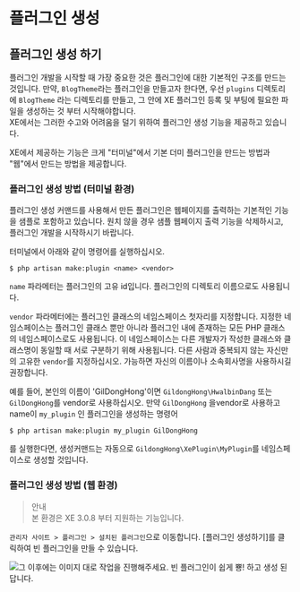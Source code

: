 # 플러그인 생성

## 플러그인 생성 하기

플러그인 개발을 시작할 때 가장 중요한 것은 플러그인에 대한 기본적인 구조를 만드는 것입니다.
만약, `BlogTheme`라는 플러그인을 만들고자 한다면, 우선 `plugins` 디렉토리에 `BlogTheme` 라는 디렉토리를 만들고, 그 안에 XE 플러그인 등록 및 부팅에 필요한 파일을 생성하는 것 부터 시작해야합니다.<br>
XE에서는 그러한 수고와 어려움을 덜기 위하여 플러그인 생성 기능을 제공하고 있습니다.

XE에서 제공하는 기능은 크게 "터미널"에서 기본 더미 플러그인을 만드는 방법과 "웹"에서 만드는 방법을 제공합니다.


### 플러그인 생성 방법 (터미널 환경)

플러그인 생성 커맨드를 사용해서 만든 플러그인은 웹페이지를 출력하는 기본적인 기능을 샘플로 포함하고 있습니다. 원치 않을 경우 샘플 웹페이지 출력 기능을 삭제하시고, 플러그인 개발을 시작하시기 바랍니다.

터미널에서 아래와 같이 명령어를 실행하십시오.

```text
$ php artisan make:plugin <name> <vendor>
```

`name` 파라메터는 플러그인의 고유 id입니다. 플러그인의 디렉토리 이름으로도 사용됩니다.

`vendor` 파라메터에는 플러그인 클래스의 네임스페이스 첫자리를 지정합니다. 지정한 네임스페이스는 플러그인 클래스 뿐만 아니라 플러그인 내에 존재하는 모든 PHP 클래스의 네임스페이스로도 사용됩니다. 이 네임스페이스는 다른 개발자가 작성한 클래스와 클래스명이 동일할 때 서로 구분하기 위해 사용됩니다. 다른 사람과 중복되지 않는 자신만의 고유한 `vendor`를 지정하십시오. 가능하면 자신의 이름이나 소속회사명을 사용하시길 권장합니다.

예를 들어, 본인의 이름이 'GilDongHong'이면 `GildongHong\HwalbinDang` 또는 `GilDongHong`를 vendor로 사용하십시오. 만약 `GilDongHong` 을vendor로 사용하고 name이 `my_plugin` 인 플러그인을 생성하는 명령어

```text
$ php artisan make:plugin my_plugin GilDongHong
```

를 실행한다면, 생성커맨드는 자동으로 `GildongHong\XePlugin\MyPlugin`를 네임스페이스로 생성할 것입니다. 

### 플러그인 생성 방법 (웹 환경)
<blockquote class="caution">
    <p>안내<br>
        본 환경은 XE 3.0.8 부터 지원하는 기능입니다.</p>
</blockquote>

`관리자 사이트 > 플러그인 > 설치된 플러그인`으로 이동합니다.
[플러그인 생성하기]를 클릭하여 빈 플러그인을 만들 수 있습니다.

![&#xADF8; &#xC774;&#xD6C4;&#xC5D0;&#xB294; &#xC774;&#xBBF8;&#xC9C0; &#xB300;&#xB85C; &#xC791;&#xC5C5;&#xC744; &#xC9C4;&#xD589;&#xD574;&#xC8FC;&#xC138;&#xC694;. &#xBE48; &#xD50C;&#xB7EC;&#xADF8;&#xC778;&#xC774; &#xC27D;&#xAC8C; &#xBFC5;! &#xD558;&#xACE0; &#xC0DD;&#xC131; &#xB41C; &#xB2F5;&#xB2C8;&#xB2E4;.](../.gitbook/assets/undefined.gif)

